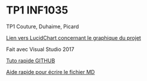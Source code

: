 # TP1 INF1035
TP1 Couture, Duhaime, Picard

[Lien vers LucidChart concernant le graphique du projet](https://www.lucidchart.com/documents/view/be8c522e-3545-4f43-a037-a2e7be977517)

Fait avec Visual Studio 2017

[Tuto rapide GITHUB](https://developer.mozilla.org/fr/Apprendre/Utiliser_les_pages_GitHub)

[Aide rapide pour écrire le fichier MD](https://fr.wikipedia.org/wiki/Markdown)